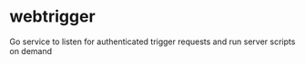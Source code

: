# webtrigger
Go service to listen for authenticated trigger requests and run server scripts on demand
